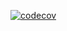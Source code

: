 [![codecov](https://codecov.io/gh/HuInDoL/3-sprint-mission/branch/main/graph/badge.svg)](https://codecov.io/gh/HuInDoL/3-sprint-mission)
